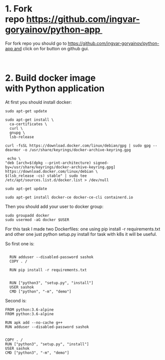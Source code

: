  <h1>1. Fork repo https://github.com/ingvar-goryainov/python-app </h1>
 For fork repo you should go to https://github.com/ingvar-goryainov/python-app and click on for button on github gui.
 
  <h1>2. Build docker image with Python application</h1>
  
  At first you should install docker:
  ```
  sudo apt-get update
  
  sudo apt-get install \
    ca-certificates \
    curl \
    gnupg \
    lsb-release
    
  curl -fsSL https://download.docker.com/linux/debian/gpg | sudo gpg --dearmor -o /usr/share/keyrings/docker-archive-keyring.gpg
  
   echo \
  "deb [arch=$(dpkg --print-architecture) signed-by=/usr/share/keyrings/docker-archive-keyring.gpg] https://download.docker.com/linux/debian \
  $(lsb_release -cs) stable" | sudo tee /etc/apt/sources.list.d/docker.list > /dev/null
  
  sudo apt-get update
  
  sudo apt-get install docker-ce docker-ce-cli containerd.io
  ```
  
  Then you should add your user to docker group:
  ```
  sudo groupadd docker
  sudo usermod -aG docker $USER
  ```
  
  For this task I made two Dockerfiles: one using pip install -r requirements.txt and other one just python setup.py install for task with k8s it will be useful.
  
  So first one is:
  
```FROM python:3.6-alpine

  RUN adduser --disabled-password sashok
  COPY . /

  RUN pip install -r requirements.txt


  RUN ["python3", "setup.py", "install"]
  USER sashok
  CMD ["python", "-m", "demo"]
  ```
  Second is:
  ```
  FROM python:3.6-alpine
  FROM python:3.6-alpine

  RUN apk add --no-cache g++
  RUN adduser --disabled-password sashok


  COPY . /
  RUN ["python3", "setup.py", "install"]
  USER sashok
  CMD ["python3", "-m", "demo"]                             
  ```
